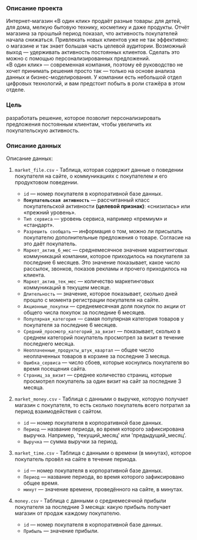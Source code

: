 ### Описание проекта

Интернет-магазин «В один клик» продаёт разные товары: для детей, для дома, мелкую бытовую технику, косметику и даже продукты. Отчёт магазина за прошлый период показал, что активность покупателей начала снижаться. Привлекать новых клиентов уже не так эффективно: о магазине и так знает большая часть целевой аудитории. Возможный выход — удерживать активность постоянных клиентов. Сделать это можно с помощью персонализированных предложений.  
«В один клик» — современная компания, поэтому её руководство не хочет принимать решения просто так — только на основе анализа данных и бизнес-моделирования. У компании есть небольшой отдел цифровых технологий, и вам предстоит побыть в роли стажёра в этом отделе. 

### Цель  

разработать решение, которое позволит персонализировать предложения постоянным клиентам, чтобы увеличить их покупательскую активность.

### Описание данных

Описание данных:
1. `market_file.csv` - Таблица, которая содержит данные о поведении покупателя на сайте, о коммуникациях с покупателем и его продуктовом поведении.
    - `id` — номер покупателя в корпоративной базе данных.
    - **`Покупательская активность`** — рассчитанный класс покупательской активности **(целевой признак)**: «снизилась» или «прежний уровень».
    - `Тип сервиса` — уровень сервиса, например «премиум» и «стандарт».
    - `Разрешить сообщать` — информация о том, можно ли присылать покупателю дополнительные предложения о товаре. Согласие на это даёт покупатель.
    - `Маркет_актив_6_мес` — среднемесячное значение маркетинговых коммуникаций компании, которое приходилось на покупателя за последние 6 месяцев. Это значение показывает, какое число рассылок, звонков, показов рекламы и прочего приходилось на клиента.
    - `Маркет_актив_тек_мес` — количество маркетинговых коммуникаций в текущем месяце.
    - `Длительность` — значение, которое показывает, сколько дней прошло с момента регистрации покупателя на сайте.
    - `Акционные_покупки` — среднемесячная доля покупок по акции от общего числа покупок за последние 6 месяцев.
    - `Популярная_категория` — самая популярная категория товаров у покупателя за последние 6 месяцев.
    - `Средний_просмотр_категорий_за_визит` — показывает, сколько в среднем категорий покупатель просмотрел за визит в течение последнего месяца.
    - `Неоплаченные_продукты_штук_квартал` — общее число неоплаченных товаров в корзине за последние 3 месяца.
    - `Ошибка_сервиса` — число сбоев, которые коснулись покупателя во время посещения сайта.
    - `Страниц_за_визит` — среднее количество страниц, которые просмотрел покупатель за один визит на сайт за последние 3 месяца.  
      
      
2. `market_money.csv` - Таблица с данными о выручке, которую получает магазин с покупателя, то есть сколько покупатель всего потратил за период взаимодействия с сайтом.
    - `id` — номер покупателя в корпоративной базе данных.
    - `Период` — название периода, во время которого зафиксирована выручка. Например, 'текущий_месяц' или 'предыдущий_месяц'.
    - `Выручка` — сумма выручки за период.
  
    
3. `market_time.csv` - Таблица с данными о времени (в минутах), которое покупатель провёл на сайте в течение периода.
    - `id` — номер покупателя в корпоративной базе данных.
    - `Период` — название периода, во время которого зафиксировано общее время.
    - `минут` — значение времени, проведённого на сайте, в минутах.
  
    
4. `money.csv` - Таблица с данными о среднемесячной прибыли покупателя за последние 3 месяца: какую прибыль получает магазин от продаж каждому покупателю.
    - `id` — номер покупателя в корпоративной базе данных.
    - `Прибыль` — значение прибыли.